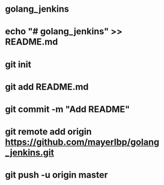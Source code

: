 # golang_jenkins
# echo "# golang_jenkins" >> README.md
# git init
# git add README.md
# git commit -m "Add README"
# git remote add origin https://github.com/mayerlbp/golang_jenkins.git
# git push -u origin master

